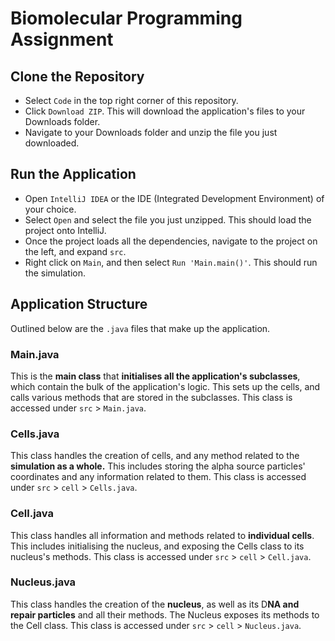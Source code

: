 # Biomolecular Programming Assignment
## Clone the Repository

- Select `Code` in the top right corner of this repository.
- Click `Download ZIP`. This will download the application's files to your Downloads folder.
- Navigate to your Downloads folder and unzip the file you just downloaded.

## Run the Application
- Open `IntelliJ IDEA` or the IDE (Integrated Development Environment) of your choice.
- Select `Open` and select the file you just unzipped. This should load the project onto IntelliJ.
- Once the project loads all the dependencies, navigate to the project on the left, and expand `src`.
- Right click on `Main`, and then select `Run 'Main.main()'`. This should run the simulation.

## Application Structure
Outlined below are the `.java` files that make up the application. 

### Main.java
This is the **main class** that **initialises all the application's subclasses**, which contain the bulk of the application's logic. This sets up the cells, and calls various methods that are stored in the subclasses. This class is accessed under `src` > `Main.java`.

### Cells.java
This class handles the creation of cells, and any method related to the **simulation as a whole.** This includes storing the alpha source particles' coordinates and any information related to them. This class is accessed under `src` > `cell` > `Cells.java`.

### Cell.java
This class handles all information and methods related to **individual cells**. This includes initialising the nucleus, and exposing the Cells class to its nucleus's methods. This class is accessed under `src` > `cell` > `Cell.java`.

### Nucleus.java
This class handles the creation of the **nucleus**, as well as its D**NA and repair particles** and all their methods. The Nucleus exposes its methods to the Cell class. This class is accessed under `src` > `cell` > `Nucleus.java`.